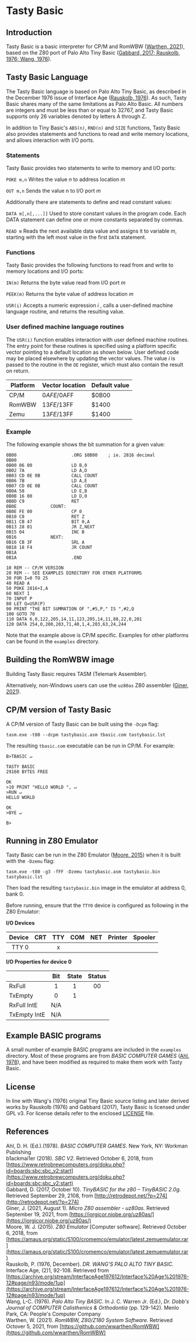 # Tasty Basic

## Introduction
Tasty Basic is a basic interpreter for CP/M and RomWBW ([Warthen, 2021](##References)), based on 
the Z80 port of Palo Alto Tiny Basic ([Gabbard, 2017; Rauskolb, 1976; Wang, 1976](##References)).

## Tasty Basic Language
The Tasty Basic language is based on Palo Alto Tiny Basic, as described in the December 1976
issue of Interface Age ([Rauskolb, 1976](##References)). As such, Tasty Basic shares many of the
same limitations as Palo Alto Basic. All numbers are integers and must be less than or
equal to 32767, and Tasty Basic supports only 26 variables denoted by letters A through Z.

In addition to Tiny Basic's `ABS(n)`, `RND(n)` and `SIZE` functions, Tasty Basic also provides 
statements and functions to read and write memory locations, and allows interaction with I/O ports.

### Statements
Tasty Basic provides two statements to write to memory and I/O ports:

`POKE m,n` Writes the value _n_ to address location _m_

`OUT m,n` Sends the value n to I/O port _m_

Additionally there are statements to define and read constant values:

`DATA m[,n[,...]]` Used to store constant values in the program code. Each DATA statement can define one or more constants separated by commas.

`READ m` Reads the next available data value and assigns it to variable _m_, starting with the left most value in the first `DATA` statement.

### Functions
Tasty Basic provides the following functions to read from and write to memory locations and I/O ports:

`IN(m)` Returns the byte value read from I/O port _m_

`PEEK(m)` Returns the byte value of address location _m_

`USR(i)`  Accepts a numeric expression _i_ , calls a user-defined machine language routine, and returns the resulting value.

### User defined machine language routines
The `USR(i)` function enables interaction with user defined machine routines.
The entry point for these routines is specified using a platform specific vector
pointing to a default location as shown below. User defined code may be
placed elsewhere by updating the vector values. 
The value _i_ is passed to the routine in the `DE` register, which must also 
contain the result on return.

| Platform | Vector location | Default value |
| --- | --- | --- |
| CP/M | $0AFE/$0AFF | $0B00 |
| RomWBW |  $13FE/$13FF | $1400 |
| Zemu |  $13FE/$13FF | $1400 |

### Example
The following example shows the bit summation for a given value:

```
0B00                     .ORG $0B00    ; ie. 2816 decimal
0B00
0B00 06 00               LD B,0
0B02 7A                  LD A,D
0B03 CD 0E 0B            CALL COUNT
0B06 7B                  LD A,E
0B07 CD 0E 0B            CALL COUNT
0B0A 58                  LD E,B
0B0B 16 00               LD D,0
0B0D C9                  RET
0B0E             COUNT:
0B0E FE 00               CP 0
0B10 C8                  RET Z
0B11 CB 47               BIT 0,A
0B13 28 01               JR Z,NEXT
0B15 04                  INC B
0B16             NEXT:
0B16 CB 3F               SRL A
0B18 18 F4               JR COUNT
0B1A
0B1A                     .END
```

```
10 REM -- CP/M VERSION
20 REM -- SEE EXAMPLES DIRECTORY FOR OTHER PLATFORMS
30 FOR I=0 TO 25
40 READ A
50 POKE 2816+I,A
60 NEXT I
70 INPUT P
80 LET Q=USR(P)
90 PRINT "THE BIT SUMMATION OF ",#5,P," IS ",#2,Q
100 GOTO 70
110 DATA 6,0,122,205,14,11,123,205,14,11,88,22,0,201
120 DATA 254,0,200,203,71,40,1,4,203,63,24,244
```

Note that the example above is CP/M specific. Examples for other platforms can be found in the
`examples` directory.

## Building the RomWBW image
Building Tasty Basic requires TASM (Telemark Assembler).

Alternatively, non-Windows users can use the `uz80as` Z80 assembler ([Giner, 2021](##References)).

## CP/M version of Tasty Basic
A CP/M version of Tasty Basic can be built using the `-Dcpm` flag:

```tasm.exe -t80 --dcpm tastybasic.asm tbasic.com tastybasic.lst```

The resulting `tbasic.com` executable can be run in CP/M. For example:

```
B>TBASIC ↵

TASTY BASIC
29160 BYTES FREE

OK
>10 PRINT "HELLO WORLD ", ↵
>RUN ↵
HELLO WORLD 

OK
>BYE ↵

B>
```

## Running in Z80 Emulator
Tasty Basic can be run in the Z80 Emulator ([Moore, 2015](##References)) when it is built with
the `-Dzemu` flag:

```tasm.exe -t80 -g3 -fFF -Dzemu tastybasic.asm tastybasic.bin tastybasic.lst```

Then load the resulting `tastybasic.bin` image in the emulator at address 0, bank 0.

Before running, ensure that the `TTY0` device is configured as following in the Z80 Emulator:

**I/O Devices**

| Device | CRT | TTY | COM | NET | Printer | Spooler |
|-------:|:---:|:---:|:---:|:---:|:-------:|:-------:|
| TTY 0  |     |  x  |     |     |         |         |

**I/O Properties for device 0**

|              | Bit | State | Status |
|--------------|:---:|:-----:|:------:|
| RxFull       | 1   | 1     | 00     |
| TxEmpty      | 0   | 1     |        
| RxFull IntE  | N/A |        
| TxEmpty IntE | N/A |         


## Example BASIC programs

A small number of example BASIC programs are included in the `examples` directory. Most of
these programs are from _BASIC COMPUTER GAMES_ ([Ahl, 1978](##References)), and have been
modified as required to make them work with Tasty Basic.


## License
In line with Wang's (1976) original Tiny Basic source listing and later derived works
by Rauskolb (1976) and Gabbard (2017), Tasty Basic is licensed under GPL v3.
For license details refer to the enclosed [LICENSE](../master/LICENSE) file.

## References
Ahl, D. H. (Ed.).(1978). _BASIC COMPUTER GAMES_. New York, NY: Workman Publishing  
b1ackmai1er (2018). _SBC V2_. Retrieved  October 6, 2018, from [https://www.retrobrewcomputers.org/doku.php?id=boards:sbc:sbc_v2:start](https://www.retrobrewcomputers.org/doku.php?id=boards:sbc:sbc_v2:start)  
Gabbard, D. (2017, October 10). _TinyBASIC for the z80 – TinyBASIC 2.0g._ Retrieved September 29, 2108, from [http://retrodepot.net/?p=274](http://retrodepot.net/?p=274)  
Giner, J. (2021, August 1). _Micro Z80 assembler - uz80as._ Retrieved September 19, 2021, from [https://jorgicor.niobe.org/uz80as/](https://jorgicor.niobe.org/uz80as/)  
Moore, W. J. (2015). _Z80 Emulator_ [Computer software]. Retrieved October 6, 2018, from [https://amaus.org/static/S100/cromemco/emulator/latest.zemuemulator.rar](https://amaus.org/static/S100/cromemco/emulator/latest.zemuemulator.rar)  
Rauskolb, P. (1976, December). _DR. WANG'S PALO ALTO TINY BASIC._ Interface Age, (2)1, 92-108. Retrieved from [https://archive.org/stream/InterfaceAge197612/Interface%20Age%201976-12#page/n93/mode/1up](https://archive.org/stream/InterfaceAge197612/Interface%20Age%201976-12#page/n93/mode/1up)  
Wang, L-C. (1976). _Palo Alto Tiny BASIC._ In J. C. Warren Jr. (Ed.), _Dr. Dobb's Journal of COMPUTER Calisthenics & Orthodontia_ (pp. 129-142). Menlo Park, CA: People's Computer Company  
Warthen, W. (2021). _RomWBW, Z80/Z180 System Software._ Retrieved Octover 5, 2021, from [https://github.com/wwarthen/RomWBW](https://github.com/wwarthen/RomWBW)